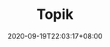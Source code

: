 ---
title: "Topik"
date: 2020-09-19T22:03:17+08:00
draft: false
type: taxo
sidebar: false
description: "Tempat kalian mencari topik"
---